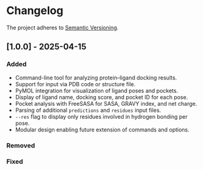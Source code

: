 # Changelog

The project adheres to [Semantic Versioning](https://semver.org/spec/v2.0.0.html).

## [1.0.0] - 2025-04-15

### Added

- Command-line tool for analyzing protein–ligand docking results.
- Support for input via PDB code or structure file.
- PyMOL integration for visualization of ligand poses and pockets.
- Display of ligand name, docking score, and pocket ID for each pose.
- Pocket analysis with FreeSASA for SASA, GRAVY index, and net charge.
- Parsing of additional `predictions` and `residues` input files.
- `--res` flag to display only residues involved in hydrogen bonding per pose.
- Modular design enabling future extension of commands and options.

### Removed

### Fixed